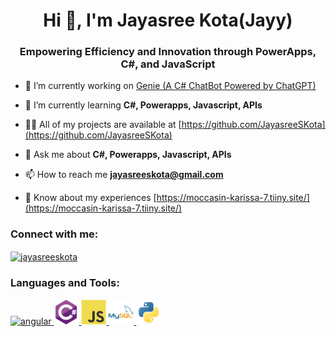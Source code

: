 <h1 align="center">Hi 👋, I'm Jayasree Kota(Jayy)</h1>
<h3 align="center">Empowering Efficiency and Innovation through PowerApps, C#, and JavaScript</h3>

- 🔭 I’m currently working on [Genie (A C# ChatBot Powered by ChatGPT)](https://github.com/JayasreeSKota/Genie)

- 🌱 I’m currently learning **C#, Powerapps, Javascript, APIs**

- 👨‍💻 All of my projects are available at [https://github.com/JayasreeSKota](https://github.com/JayasreeSKota)

- 💬 Ask me about **C#, Powerapps, Javascript, APIs**

- 📫 How to reach me **jayasreeskota@gmail.com**

- 📄 Know about my experiences [https://moccasin-karissa-7.tiiny.site/](https://moccasin-karissa-7.tiiny.site/)

<h3 align="left">Connect with me:</h3>
<p align="left">
<a href="https://linkedin.com/in/jayasreeskota" target="blank"><img align="center" src="https://raw.githubusercontent.com/rahuldkjain/github-profile-readme-generator/master/src/images/icons/Social/linked-in-alt.svg" alt="jayasreeskota" height="30" width="40" /></a>
</p>

<h3 align="left">Languages and Tools:</h3>
<p align="left"> <a href="https://angular.io" target="_blank" rel="noreferrer"> <img src="https://angular.io/assets/images/logos/angular/angular.svg" alt="angular" width="40" height="40"/> </a> <a href="https://www.w3schools.com/cs/" target="_blank" rel="noreferrer"> <img src="https://raw.githubusercontent.com/devicons/devicon/master/icons/csharp/csharp-original.svg" alt="csharp" width="40" height="40"/> </a> <a href="https://developer.mozilla.org/en-US/docs/Web/JavaScript" target="_blank" rel="noreferrer"> <img src="https://raw.githubusercontent.com/devicons/devicon/master/icons/javascript/javascript-original.svg" alt="javascript" width="40" height="40"/> </a> <a href="https://www.mysql.com/" target="_blank" rel="noreferrer"> <img src="https://raw.githubusercontent.com/devicons/devicon/master/icons/mysql/mysql-original-wordmark.svg" alt="mysql" width="40" height="40"/> </a> <a href="https://www.python.org" target="_blank" rel="noreferrer"> <img src="https://raw.githubusercontent.com/devicons/devicon/master/icons/python/python-original.svg" alt="python" width="40" height="40"/> </a> </p>
